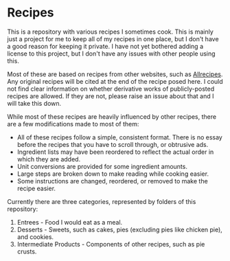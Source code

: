 # Recipes

This is a repository with various recipes I sometimes cook. This is mainly just a project for me to keep all of my recipes in one place, but I don't have a good reason for keeping it private. I have not yet bothered adding a license to this project, but I don't have any issues with other people using this.

Most of these are based on recipes from other websites, such as [Allrecipes](https://www.allrecipes.com/). Any original recipes will be cited at the end of the recipe posed here. I could not find clear information on whether derivative works of publicly-posted recipes are allowed. If they are not, please raise an issue about that and I will take this down.

While most of these recipes are heavily influenced by other recipes, there are a few modifications made to most of them:

- All of these recipes follow a simple, consistent format. There is no essay before the recipes that you have to scroll through, or obtrusive ads.
- Ingredient lists may have been reordered to reflect the actual order in which they are added.
- Unit conversions are provided for some ingredient amounts.
- Large steps are broken down to make reading while cooking easier.
- Some instructions are changed, reordered, or removed to make the recipe easier.

Currently there are three categories, represented by folders of this repository:

1. Entrees - Food I would eat as a meal.
2. Desserts - Sweets, such as cakes, pies (excluding pies like chicken pie), and cookies.
3. Intermediate Products - Components of other recipes, such as pie crusts.
